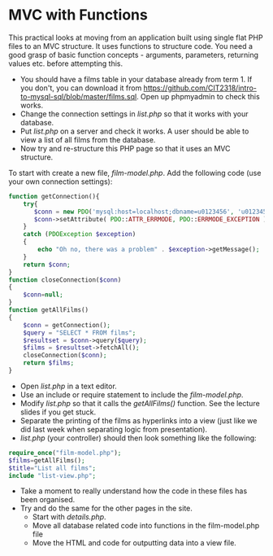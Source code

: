 # MVC with Functions

This practical looks at moving from an application built using single flat PHP files to an MVC structure. It uses functions to structure code. You need a good grasp of basic function concepts - arguments, parameters, returning values etc. before attempting this. 
* You should have a films table in your database already from term 1. If you don't, you can download it from https://github.com/CIT2318/intro-to-mysql-sql/blob/master/films.sql. Open up phpmyadmin to check this works. 
* Change the connection settings in *list.php* so that it works with your database.
* Put  *list.php* on a server and check it works. A user should be able to view a list of all films from the database.
* Now try and re-structure this PHP page so that it uses an MVC structure. 

To start with create a new file, *film-model.php*. Add the following code (use your own connection settings):

```php
function getConnection(){
    try{
       $conn = new PDO('mysql:host=localhost;dbname=u0123456', 'u0123456', '01jan96');
       $conn->setAttribute( PDO::ATTR_ERRMODE, PDO::ERRMODE_EXCEPTION );
    }
    catch (PDOException $exception) 
    {
        echo "Oh no, there was a problem" . $exception->getMessage();
    }
    return $conn;
}
function closeConnection($conn)
{
    $conn=null;
}
function getAllFilms()
{
    $conn = getConnection();
    $query = "SELECT * FROM films";
    $resultset = $conn->query($query);
    $films = $resultset->fetchAll();
    closeConnection($conn);
    return $films;
}
```

* Open *list.php* in a text editor. 
* Use an include or require statement to include the *film-model.php*.
* Modify *list.php* so that it calls the *getAllFilms()* function. See the lecture slides if you get stuck. 
* Separate the printing of the films as hyperlinks into a view (just like we did last week when separating logic from presentation).
* *list.php* (your controller) should then look something like the following:

```php
require_once("film-model.php");
$films=getAllFilms();
$title="List all films";
include "list-view.php";
```
* Take a moment to really understand how the code in these files has been organised.
* Try and do the same for the other pages in the site.
  * Start with *details.php*.
  * Move all database related code into functions in the film-model.php file
  * Move the HTML and code for outputting data into a view file. 